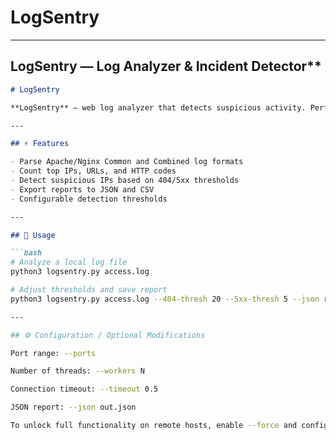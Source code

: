 # LogSentry

---

## LogSentry — Log Analyzer & Incident Detector**

```markdown
# LogSentry

**LogSentry** — web log analyzer that detects suspicious activity. Perfect for showcasing log analysis and cybersecurity skills.

---

## ⚡ Features

- Parse Apache/Nginx Common and Combined log formats
- Count top IPs, URLs, and HTTP codes
- Detect suspicious IPs based on 404/5xx thresholds
- Export reports to JSON and CSV
- Configurable detection thresholds

---

## 🚀 Usage

```bash
# Analyze a local log file
python3 logsentry.py access.log

# Adjust thresholds and save report
python3 logsentry.py access.log --404-thresh 20 --5xx-thresh 5 --json report.json --csv-paths top_paths.csv

---

## ⚙️ Configuration / Optional Modifications

Port range: --ports

Number of threads: --workers N

Connection timeout: --timeout 0.5

JSON report: --json out.json

To unlock full functionality on remote hosts, enable --force and configure firewall or permissions on the target machine if necessary.
